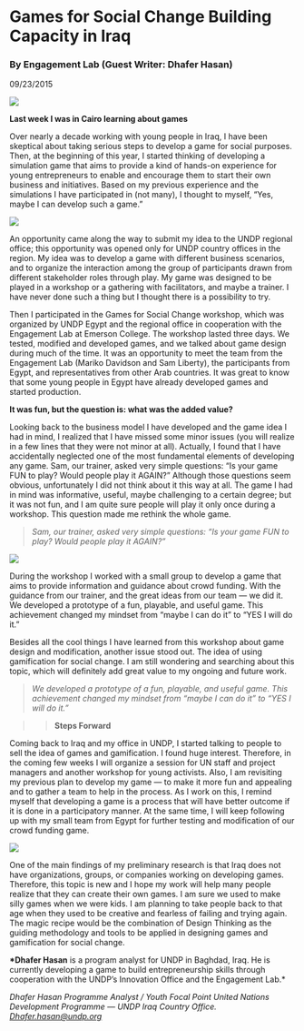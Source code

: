 # Games for Social Change Building Capacity in Iraq

### By Engagement Lab (Guest Writer: Dhafer Hasan)

09/23/2015

![](https://res.cloudinary.com/engagement-lab-home/image/upload/v1/homepage-2.0/news/medium/0_IQvYz_xtyP-MNCJg.jpg)

**Last week I was in Cairo learning about games**

Over nearly a decade working with young people in Iraq, I have been skeptical about taking serious steps to develop a game for social purposes. Then, at the beginning of this year, I started thinking of developing a simulation game that aims to provide a kind of hands-on experience for young entrepreneurs to enable and encourage them to start their own business and initiatives. Based on my previous experience and the simulations I have participated in (not many), I thought to myself, “Yes, maybe I can develop such a game.”

![](https://res.cloudinary.com/engagement-lab-home/image/upload/v1/homepage-2.0/news/medium/0_q-0gjmtBArbTae8e.jpg)

An opportunity came along the way to submit my idea to the UNDP regional office; this opportunity was opened only for UNDP country offices in the region. My idea was to develop a game with different business scenarios, and to organize the interaction among the group of participants drawn from different stakeholder roles through play. My game was designed to be played in a workshop or a gathering with facilitators, and maybe a trainer. I have never done such a thing but I thought there is a possibility to try.

Then I participated in the Games for Social Change workshop, which was organized by UNDP Egypt and the regional office in cooperation with the Engagement Lab at Emerson College. The workshop lasted three days. We tested, modified and developed games, and we talked about game design during much of the time. It was an opportunity to meet the team from the Engagement Lab (Mariko Davidson and Sam Liberty), the participants from Egypt, and representatives from other Arab countries. It was great to know that some young people in Egypt have already developed games and started production.

**It was fun, but the question is: what was the added value?**

Looking back to the business model I have developed and the game idea I had in mind, I realized that I have missed some minor issues (you will realize in a few lines that they were not minor at all). Actually, I found that I have accidentally neglected one of the most fundamental elements of developing any game. Sam, our trainer, asked very simple questions: “Is your game FUN to play? Would people play it AGAIN?” Although those questions seem obvious, unfortunately I did not think about it this way at all. The game I had in mind was informative, useful, maybe challenging to a certain degree; but it was not fun, and I am quite sure people will play it only once during a workshop. This question made me rethink the whole game.

> _Sam, our trainer, asked very simple questions: “Is your game FUN to play? Would people play it AGAIN?”_

![](https://res.cloudinary.com/engagement-lab-home/image/upload/v1/homepage-2.0/news/medium/0_60WYVkMdR8X4-boU.jpg)

During the workshop I worked with a small group to develop a game that aims to provide information and guidance about crowd funding. With the guidance from our trainer, and the great ideas from our team — we did it. We developed a prototype of a fun, playable, and useful game. This achievement changed my mindset from “maybe I can do it” to “YES I will do it.”

Besides all the cool things I have learned from this workshop about game design and modification, another issue stood out. The idea of using gamification for social change. I am still wondering and searching about this topic, which will definitely add great value to my ongoing and future work.

> *We developed a prototype of a fun, playable, and useful game. This achievement changed my mindset from “*maybe I can do it”* to “*YES I will do it*.”*

> > **Steps Forward**

Coming back to Iraq and my office in UNDP, I started talking to people to sell the idea of games and gamification. I found huge interest. Therefore, in the coming few weeks I will organize a session for UN staff and project managers and another workshop for young activists. Also, I am revisiting my previous plan to develop my game — to make it more fun and appealing and to gather a team to help in the process. As I work on this, I remind myself that developing a game is a process that will have better outcome if it is done in a participatory manner. At the same time, I will keep following up with my small team from Egypt for further testing and modification of our crowd funding game.

![](https://res.cloudinary.com/engagement-lab-home/image/upload/v1/homepage-2.0/news/medium/0_-guE4MKStptLdmKe.jpg)

One of the main findings of my preliminary research is that Iraq does not have organizations, groups, or companies working on developing games. Therefore, this topic is new and I hope my work will help many people realize that they can create their own games. I am sure we used to make silly games when we were kids. I am planning to take people back to that age when they used to be creative and fearless of failing and trying again. The magic recipe would be the combination of Design Thinking as the guiding methodology and tools to be applied in designing games and gamification for social change.

**\*Dhafer Hasan** is a program analyst for UNDP in Baghdad, Iraq. He is currently developing a game to build entrepreneurship skills through cooperation with the UNDP’s Innovation Office and the Engagement Lab.\*

_Dhafer Hasan_
_Programme Analyst / Youth Focal Point_
_United Nations Development Programme — UNDP Iraq Country Office._
[_Dhafer.hasan@undp.org_](mailto:Dhafer.hasan@undp.org)
